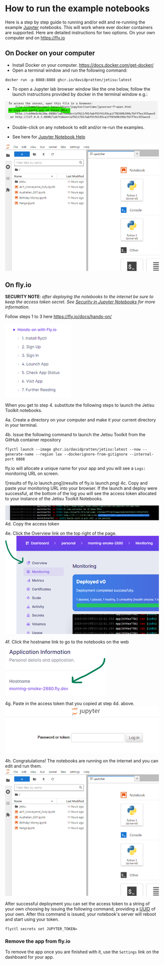 # How to run the example notebooks
Here is a step by step guide to running and/or edit and re-running the example [Jupyter](https://jupyter.org/) notebooks.  This will work where ever docker containers are supported. Here are detailed instructions for two options.  On your own computer and on https://fly.io

## On Docker on your computer
- Install Docker on your computer. https://docs.docker.com/get-docker/
- Open a terminal window and run the following command:
```shell
docker run -p 8888:8888 ghcr.io/davidpratten/jetisu:latest
```
- To open a Jupyter lab browser window like the one below, follow the launch instructions provided by docker in the terminal window e.g.: 

<img src="launch_jupyter.png" width="500"/>

- Double-click on any notebook to edit and/or re-run the examples.

- See here for [Jupyter Notebook Help](https://jupyter-notebook.readthedocs.io/en/stable/notebook.html)

![img.png](jetisu_jupyter_lab.png)

## On fly.io

__SECURITY NOTE__: _after deploying the notebooks to the internet be sure to keep the access token secret. See [Security in Jupyter Notebooks](https://jupyter-server.readthedocs.io/en/latest/operators/security.html#security-in-notebook-documents) for more information._ 

Follow steps 1 to 3 here https://fly.io/docs/hands-on/ 

![Hands-on with Flyl.io](handsonwithflyio.png)

When you get to step 4. substitute the following steps to launch the Jetisu Toolkit notebooks.

4a. Create a directory on your computer and make it your current directory in your terminal.

4b. Issue the following command to launch the Jetisu Toolkit from the GitHub container repository 

```
flyctl launch --image ghcr.io/davidpratten/jetisu:latest --now --generate-name --region lax --dockerignore-from-gitignore --internal-port 8888
```
fly.io will allocate a unique name for your app and you will see a ```Logs:``` monitoring URL on screen.

![results of fly.io launch.png](results of fly.io launch.png)
4c. Copy and paste your monitoring URL into your browser.  If the launch and deploy were successful, at the bottom of the log you will see the access token allocated to your instance of the Jetisu Toolkit Notebooks.

![access token.png](access%20token.png)
4d. Copy the access token

4e. Click the Overview link on the top right of the page.
![overview button.png](overview%20button.png)

4f. Click the hostname link to go to the notebooks on the web
![click on the host name.png](click%20on%20the%20host%20name.png)

4g. Paste in the access token that you copied at step 4d. above.
![enter the access token.png](enter%20the%20access%20token.png)

4h. Congratulations! The notebooks are running on the internet and you can edit and run them.
![img.png](jetisu_jupyter_lab.png)

After successful deployment you can set the access token to a string of your own choosing by issuing the following command, providing a [UUID](https://www.uuidgenerator.net/) of your own. After this command is issued, your notebook's server will reboot and start using your token.

```
flyctl secrets set JUPYTER_TOKEN=
```
### Remove the app from fly.io
To remove the app once you are finished with it, use the ```Settings``` link on the dashboard for your app.